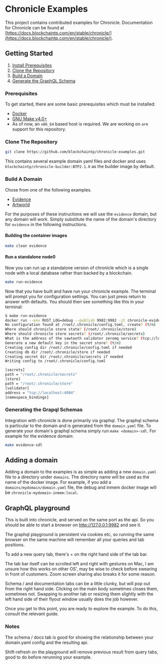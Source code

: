 # Chronicle Examples

This project contains contributed examples for Chronicle.  Documentation for
Chronicle can be found at
[https://docs.blockchaintp.com/en/stable/chronicle/](https://docs.blockchaintp.com/en/stable/chronicle/).

## Getting Started

1. [Install Prerequisites](#prerequisites)
1. [Clone the Repository](#clone-the-repository)
1. [Build a Domain](#build-a-domain)
1. [Generate the GraphQL Schema](#generating-the-grapql-schemas)

### Prerequisites

To get started, there are some basic prerequisites which must be installed:

* [Docker](https://docs.docker.com/install/)
* [GNU Make v4.0+](https://www.gnu.org/software/make/)
* As of now, an `x86_64` based host is required. We are working on `arm`
  support for this repository.

### Clone The Repository

```bash
git clone https://github.com/blockchaintp/chronicle-examples.git
```

This contains several example domain yaml files and docker and uses
`blockchaintp/chronicle-builder:BTP2.1.0` as the builder image by default.

### Build A Domain

Chose from one of the following examples.

* [Evidence](./domains/evidence/guide.md)
* [Artworld](./domains/artworld/guide.md)

For the purposes of these instructions we will use the `evidence` domain, but
any domain will work.  Simply substitute the name of the domain's directory for
`evidence` in the following instructions.

#### Building the container images

```bash
make clean evidence
```

#### Run a standalone node0

Now you can run up a standalone version of chronicle which is a single node with
a local database rather than backed by a blockchain.

```bash
make run-evidence
```

Now that you have built and have run your chronicle example. The terminal will
prompt you for configuration settings. You can just press return to answer with
defaults. You should then see something like this in your terminal:

```bash
$ make run-evidence
docker run --env RUST_LOG=debug --publish 9982:9982 -it chronicle-evidence-inmem:local --console-logging pretty serve-graphql --interface 0.0.0.0:9982 --open
No configuration found at /root/.chronicle/config.toml, create? (Y/n)
Where should chronicle store state? (/root/.chronicle/store)
Where should chronicle store secrets? (/root/.chronicle/secrets)
What is the address of the sawtooth validator zeromq service? (tcp://localhost:4004)
Generate a new default key in the secret store? (Y/n)
Creating config dir /root/.chronicle/config.toml if needed
Creating db dir /root/.chronicle/store if needed
Creating secret dir /root/.chronicle/secrets if needed
Writing config to /root/.chronicle/config.toml

[secrets]
path = "/root/.chronicle/secrets"
[store]
path = "/root/.chronicle/store"
[validator]
address = "tcp://localhost:4004"
[namespace_bindings]
```

### Generating the Grapql Schemas

Integration with chronicle is done primarily via graphql. The graphql schema is
particular to the domain and is generated from the `domain.yaml` file. To
generate your domain's graphql schema simply run
`make <domain>-sdl`.  For example for the evidence domain:

```bash
make evidence-sdl
```

## Adding a domain

Adding a domain to the examples is as simple as adding a new `domain.yaml` file
to a directory under `domains`.  The directory name will be used as the name of
the docker image.  For example, if you add a `domains/mydomain/domain.yaml`
file, the debug and inmem docker image will be `chronicle-mydomain-inmem:local`.

## GraphQL playground

This is built into chronicle, and served on the same port as the api. So you
should be able to start a browser on <http://127.0.0.1:9982> and see it.

The graphql playground is persistent via cookies etc, so running the same
browser on the same machine will remember all your queries and tab positions.

To add a new query tab, there's + on the right hand side of the tab bar.

The tab bar itself can be scrolled left and right with gestures on Mac, I am
unsure how this works on other OS', may be wise to check before swearing in
front of customers. Zoom screen sharing also breaks it for some reason.

Schema / and documentation tabs can be a little clunky, but will pop out from
the right hand side. Clicking on the main body sometimes closes them, sometimes
not. Swapping to another tab or resizing them slightly with the left hand side
of their flyout window usually does the job however.

Once you get to this point, you are ready to explore the example. To do this,
consult the relevant guide.

### Notes

The schema / docs tab is good for showing the relationship between
your domain.yaml config and the resulting api.

Shift-refresh on the playground will remove previous result from query tabs,
good to do before rerunning your example.
